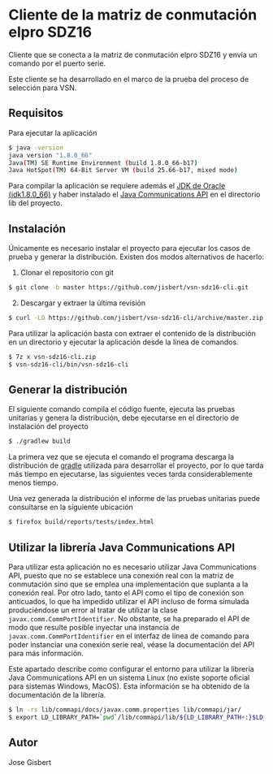 # Cliente de la matriz de conmutación elpro SDZ16

Cliente que se conecta a la matriz de conmutación elpro SDZ16 y envía un comando por el puerto serie.

Este cliente se ha desarrollado en el marco de la prueba del proceso de selección para VSN.

## Requisitos

Para ejecutar la aplicación

```bash
$ java -version
java version "1.8.0_66"
Java(TM) SE Runtime Environment (build 1.8.0_66-b17)
Java HotSpot(TM) 64-Bit Server VM (build 25.66-b17, mixed mode)
```

Para compilar la aplicación se requiere además el [JDK de Oracle (jdk1.8.0_66)](http://www.oracle.com/technetwork/java/javase/downloads/index.html) y haber instalado el [Java Communications API](http://www.oracle.com/technetwork/java/javasebusiness/downloads/java-archive-downloads-misc-419423.html) en el directorio lib del proyecto.

## Instalación

Únicamente es necesario instalar el proyecto para ejecutar los casos de prueba y generar la distribución. Existen dos modos alternativos de hacerlo:

1. Clonar el repositorio con git

```bash
$ git clone -b master https://github.com/jisbert/vsn-sdz16-cli.git
```

2. Descargar y extraer la última revisión

```bash
$ curl -LO https://github.com/jisbert/vsn-sdz16-cli/archive/master.zip && 7z x master.zip
```

Para utilizar la aplicación basta con extraer el contenido de la distribución en un directorio y ejecutar la aplicación desde la línea de comandos.

```bash
$ 7z x vsn-sdz16-cli.zip
$ vsn-sdz16-cli/bin/vsn-sdz16-cli
```

## Generar la distribución

El siguiente comando compila el código fuente, ejecuta las pruebas unitarias y genera la distribución, debe ejecutarse en el directorio de instalación del proyecto

```bash
$ ./gradlew build
```

La primera vez que se ejecuta el comando el programa descarga la distribución de [gradle](http://gradle.org/) utilizada para desarrollar el proyecto, por lo que tarda más tiempo en ejecutarse, las siguientes veces tarda considerablemente menos tiempo.

Una vez generada la distribución el informe de las pruebas unitarias puede consultarse en la siguiente ubicación

```bash
$ firefox build/reports/tests/index.html
```

## Utilizar la librería Java Communications API

Para utilizar esta aplicación no es necesario utilizar Java Communications API, puesto que no se establece una conexión real con la matriz de conmutación sino que se emplea una implementación que suplanta a la conexión real. Por otro lado, tanto el API como el tipo de conexión son anticuados, lo que ha impedido utilizar el API incluso de forma simulada produciéndose un error al tratar de utilizar la clase `javax.comm.CommPortIdentifier`. No obstante, se ha preparado el API de modo que resulte posible inyectar una instancia de `javax.comm.CommPortIdentifier` en el interfaz de línea de comando para poder instanciar una conexión serie real, véase la documentación del API para más información.

Este apartado describe como configurar el entorno para utilizar la librería Java Communications API en un sistema Linux (no existe soporte oficial para sistemas Windows, MacOS). Esta información se ha obtenido de la documentación de la librería.

```bash
$ ln -rs lib/commapi/docs/javax.comm.properties lib/commapi/jar/
$ export LD_LIBRARY_PATH=`pwd`/lib/commapi/lib/${LD_LIBRARY_PATH+:}$LD_LIBRARY_PATH
```  

## Autor

Jose Gisbert
